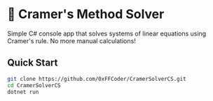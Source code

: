 # 🧮 Cramer's Method Solver

Simple C# console app that solves systems of linear equations using Cramer's rule. No more manual calculations!

## Quick Start

```bash
git clone https://github.com/0xFFCoder/CramerSolverCS.git
cd CramerSolverCS
dotnet run
